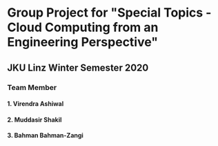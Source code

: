 # Group Project for "Special Topics - Cloud Computing from an Engineering Perspective"

## JKU Linz Winter Semester 2020

### Team Member
#### 1. Virendra Ashiwal
#### 2. Muddasir Shakil
#### 3. Bahman Bahman-Zangi
